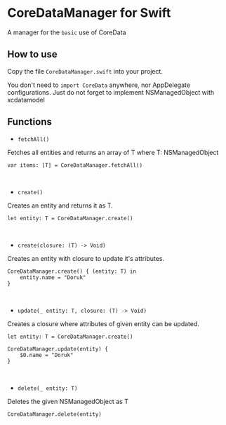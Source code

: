 # CoreDataManager for Swift

A manager for the `basic` use of CoreData 

How to use
------------

Copy the file `CoreDataManager.swift` into your project.

You don't need to `import CoreData` anywhere, nor AppDelegate configurations. Just do not forget to implement NSManagedObject with xcdatamodel

Functions
------------

- `fetchAll()`

Fetches all entities and returns an array of T where T: NSManagedObject

    var items: [T] = CoreDataManager.fetchAll()
    
<br />

- `create()`

Creates an entity and returns it as T.

    let entity: T = CoreDataManager.create()
    
<br />
        
- `create(closure: (T) -> Void)`

Creates an entity with closure to update it's attributes.

    CoreDataManager.create() { (entity: T) in
        entity.name = "Doruk"
    }

<br />

- `update(_ entity: T, closure: (T) -> Void)`

Creates a closure where attributes of given entity can be updated.

    let entity: T = CoreDataManager.create()
    
    CoreDataManager.update(entity) { 
        $0.name = "Doruk"
    }
    
<br />

- `delete(_ entity: T)`

Deletes the given NSManagedObject as T

    CoreDataManager.delete(entity)
        
